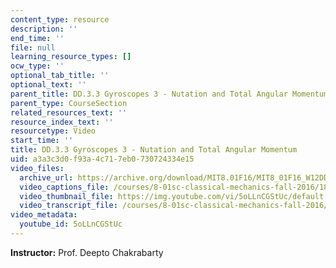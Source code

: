 ```yaml
---
content_type: resource
description: ''
end_time: ''
file: null
learning_resource_types: []
ocw_type: ''
optional_tab_title: ''
optional_text: ''
parent_title: DD.3.3 Gyroscopes 3 - Nutation and Total Angular Momentum
parent_type: CourseSection
related_resources_text: ''
resource_index_text: ''
resourcetype: Video
start_time: ''
title: DD.3.3 Gyroscopes 3 - Nutation and Total Angular Momentum
uid: a3a3c3d0-f93a-4c71-7eb0-730724334e15
video_files:
  archive_url: https://archive.org/download/MIT8.01F16/MIT8_01F16_W12DD03_360p.mp4
  video_captions_file: /courses/8-01sc-classical-mechanics-fall-2016/189555e8850457a5a2937ef37b851446_5oLLnCGStUc.vtt
  video_thumbnail_file: https://img.youtube.com/vi/5oLLnCGStUc/default.jpg
  video_transcript_file: /courses/8-01sc-classical-mechanics-fall-2016/bf05a2580eca7a3a92d0a770e608af76_5oLLnCGStUc.pdf
video_metadata:
  youtube_id: 5oLLnCGStUc
---
```


**Instructor:** Prof. Deepto Chakrabarty

